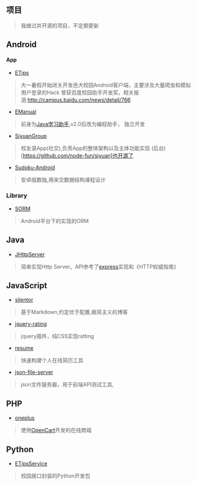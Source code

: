 项目
---
> 我做过并开源的项目，不定期更新


Android
-------

#### App

* [ETips](http://etips.github.io/) 
>大一暑假开始闭关开发邑大校园Android客户端，主要涉及大量爬虫和模拟用户登录的Hack
>曾获百度校园助手开发奖，相关报道:http://campus.baidu.com/news/detail/766

* [EManual](http://www.iemanual.com/)
>前身为[Java学习助手](http://emanual.github.io/),v2.0后改为编程助手， 独立开发

* [SiyuanGroup](https://github.com/Jayin/SiyuanGroup)
> 校友录App(社交),负责App的整体架构以及主体功能实现
> (后台)[https://github.com/node-fun/siyuan]也开源了


* [Sudoku-Android](https://github.com/Jayin/Sudoku-Android)
> 安卓版数独,用来交数据结构课程设计

### Library

* [SORM](https://github.com/Jayin/SORM)
> Android平台下的实现的ORM


Java
---- 

* [JHttpServer](https://github.com/Jayin/JHttpServer)   
> 简单实现Http Server。API参考了[express](https://github.com/strongloop/express)实现和《HTTP权威指南》


JavaScript
---------

* [silentor](https://github.com/Jayin/silentor)  
> 基于Markdown,约定优于配置,极简主义的博客

* [jquery-rating](https://github.com/Jayin/jquery-rating)  
> jquery插件，纯CSS实现ratting

* [resume](https://github.com/Jayin/resume)
> 快速构建个人在线简历工具

* [json-file-server](https://github.com/Jayin/json-file-server)
> json文件服务器，用于前端API测试工具,

PHP
----

* [oneplus](https://github.com/Jayin/oneplus)  
> 使用[OpenCart](https://github.com/opencart/opencart)开发的在线商城

Python 
------

* [ETipsService](https://github.com/Jayin/ETipsService)    
> 校园接口封装的Python开发包





